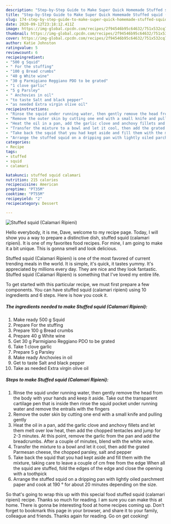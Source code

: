 ```yaml
---
description: "Step-by-Step Guide to Make Super Quick Homemade Stuffed squid (Calamari Ripieni)"
title: "Step-by-Step Guide to Make Super Quick Homemade Stuffed squid (Calamari Ripieni)"
slug: 174-step-by-step-guide-to-make-super-quick-homemade-stuffed-squid-calamari-ripieni
date: 2020-09-12T23:18:12.411Z
image: https://img-global.cpcdn.com/recipes/2f94546b95c64632/751x532cq70/stuffed-squid-calamari-ripieni-recipe-main-photo.jpg
thumbnail: https://img-global.cpcdn.com/recipes/2f94546b95c64632/751x532cq70/stuffed-squid-calamari-ripieni-recipe-main-photo.jpg
cover: https://img-global.cpcdn.com/recipes/2f94546b95c64632/751x532cq70/stuffed-squid-calamari-ripieni-recipe-main-photo.jpg
author: Katie Johnston
ratingvalue: 5
reviewcount: 6
recipeingredient:
- "500 g Squid"
- " For the stuffing"
- "100 g Bread crumbs"
- "40 g White wine"
- "30 g Parmigiano Reggiano PDO to be grated"
- "1 clove garlic"
- "5 g Parsley"
- " Anchovies in oil"
- "to taste Salt and black pepper"
- "as needed Extra virgin olive oil"
recipeinstructions:
- "Rinse the squid under running water, then gently remove the head from the body with your hands and keep it aside. Take out the transparent cartilage pen that is inside then rinse the squid pocket under running water and remove the entrails with the fingers"
- "Remove the outer skin by cutting one end with a small knife and pulling gently"
- "Heat the oil in a pan, add the garlic clove and anchovy fillets and let them melt over low heat, then add the chopped tentacles and jump for 2-3 minutes. At this point, remove the garlic from the pan and add the breadcrumbs. After a couple of minutes, blend with the white wine."
- "Transfer the mixture to a bowl and let it cool, then add the grated Parmesan cheese, the chopped parsley, salt and pepper"
- "Take back the squid that you had kept aside and fill them with the mixture, taking care to leave a couple of cm free from the edge When all the squid are stuffed, fold the edges of the edge and close the opening with a toothpick"
- "Arrange the stuffed squid on a dripping pan with lightly oiled parchment paper and cook at 190 ° for about 20 minutes depending on the size."
categories:
- Recipe
tags:
- stuffed
- squid
- calamari

katakunci: stuffed squid calamari 
nutrition: 215 calories
recipecuisine: American
preptime: "PT35M"
cooktime: "PT55M"
recipeyield: "2"
recipecategory: Dessert

---
```



![Stuffed squid (Calamari Ripieni)](https://img-global.cpcdn.com/recipes/2f94546b95c64632/751x532cq70/stuffed-squid-calamari-ripieni-recipe-main-photo.jpg)

Hello everybody, it is me, Dave, welcome to my recipe page. Today, I will show you a way to prepare a distinctive dish, stuffed squid (calamari ripieni). It is one of my favorites food recipes. For mine, I am going to make it a bit unique. This is gonna smell and look delicious.

Stuffed squid (Calamari Ripieni) is one of the most favored of current trending meals in the world. It is simple, it's quick, it tastes yummy. It's appreciated by millions every day. They are nice and they look fantastic. Stuffed squid (Calamari Ripieni) is something that I've loved my entire life.




To get started with this particular recipe, we must first prepare a few components. You can have stuffed squid (calamari ripieni) using 10 ingredients and 6 steps. Here is how you cook it.

<!--inarticleads1-->

##### The ingredients needed to make Stuffed squid (Calamari Ripieni):

1. Make ready 500 g Squid
1. Prepare  For the stuffing
1. Prepare 100 g Bread crumbs
1. Prepare 40 g White wine
1. Get 30 g Parmigiano Reggiano PDO to be grated
1. Take 1 clove garlic
1. Prepare 5 g Parsley
1. Make ready  Anchovies in oil
1. Get to taste Salt and black pepper
1. Take as needed Extra virgin olive oil




<!--inarticleads2-->

##### Steps to make Stuffed squid (Calamari Ripieni):

1. Rinse the squid under running water, then gently remove the head from the body with your hands and keep it aside. Take out the transparent cartilage pen that is inside then rinse the squid pocket under running water and remove the entrails with the fingers
1. Remove the outer skin by cutting one end with a small knife and pulling gently
1. Heat the oil in a pan, add the garlic clove and anchovy fillets and let them melt over low heat, then add the chopped tentacles and jump for 2-3 minutes. At this point, remove the garlic from the pan and add the breadcrumbs. After a couple of minutes, blend with the white wine.
1. Transfer the mixture to a bowl and let it cool, then add the grated Parmesan cheese, the chopped parsley, salt and pepper
1. Take back the squid that you had kept aside and fill them with the mixture, taking care to leave a couple of cm free from the edge When all the squid are stuffed, fold the edges of the edge and close the opening with a toothpick
1. Arrange the stuffed squid on a dripping pan with lightly oiled parchment paper and cook at 190 ° for about 20 minutes depending on the size.




So that's going to wrap this up with this special food stuffed squid (calamari ripieni) recipe. Thanks so much for reading. I am sure you can make this at home. There is gonna be interesting food at home recipes coming up. Don't forget to bookmark this page in your browser, and share it to your family, colleague and friends. Thanks again for reading. Go on get cooking!
